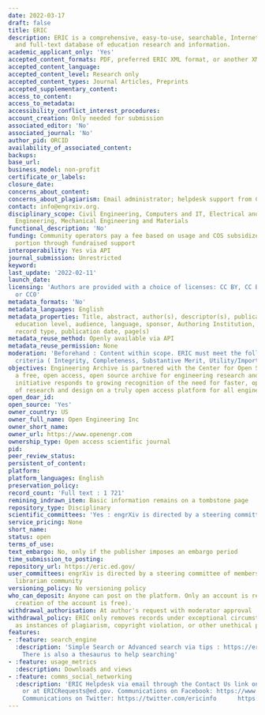 ```yaml
---
date: 2022-03-17
draft: false
title: ERIC
description: ERIC is a comprehensive, easy-to-use, searchable, Internet-based bibliographic
  and full-text database of education research and information.
academic_applicant_only: 'Yes'
accepted_content_formats: PDF, preferred ERIC XML format, or another XML format
accepted_content_language:
accepted_content_level: Research only
accepted_content_types: Journal Articles, Preprints
accepted_supplementary_content:
access_to_content:
access_to_metadata:
accessibility_conflict_interest_procedures:
account_creation: Only needed for submission
associated_editor: 'No'
associated_journal: 'No'
author_pid: ORCID
availability_of_associated_content:
backups:
base_url:
business_model: non-profit
certificate_or_labels:
closure_date:
concerns_about_content:
concerns_about_plagiarism: Email administrator; helpdesk support from COS
contact: info@engrxiv.org.
disciplinary_scope: Civil Engineering, Computers and IT, Electrical and Electronic
  Engineering, Mechanical Engineering and Materials
functional_description: 'No'
funding: Community operators pay a fee based on usage and COS subsidizes the other
  portion through fundraised support
interoperability: Yes via API
journal_submission: Unrestricted
keyword:
last_update: '2022-02-11'
launch_date:
licensing: 'Authors are provided with a choice of licenses: CC BY, CC BY-SA, CC BY-NC-SA,
  or CC0'
metadata_formats: 'No'
metadata_languages: English
metadata_properties: Title, abstract, author(s), descriptor(s), publication type,
  education level, audience, language, sponsor, Authoring Institution, ERIC number,
  record type, publication date, page(s)
metadata_reuse_method: Openly available via API
metadata_reuse_permission: None
moderation: 'Beforehand : Content within scope. ERIC must meet the following quality
  criteria ( Integrity, Completeness, Substantive Merit, Utility/Importance)'
objectives: Engineering Archive is partnered with the Center for Open Science to build
  a free, open access, open source archive for engineering research and design. The
  initiative responds to growing recognition of the need for faster, open sharing
  of research and design on a truly open access platform for all engineering disciplines.
open_doar_id:
open_source: 'Yes'
owner_country: US
owner_full_name: Open Engineering Inc
owner_short_name:
owner_url: https://www.openengr.com
ownership_type: Open access scientific journal
pid:
peer_review_status:
persistent_of_content:
platform:
platform_languages: English
preservation_policy:
record_count: 'Full text : 1 721'
remining_indrawn_item: Basic information remains on a tombstone page
repository_type: Disciplinary
scientific_committees: 'Yes : engrXiv is directed by a steering committee of engineers'
service_pricing: None
short_name:
status: open
terms_of_use:
text_embargo: No, only if the publisher imposes an embargo period
time_submission_to_posting:
repository_url: https://eric.ed.gov/
user_committees: engrXiv is directed by a steering committee of members of the engineering
  librarian community
versioning_policy: No versioning policy
who_can_deposit: Anyone can post on the platform. Only an account is required ( The
  creation of the account is free).
withdrawal_authorisation: At author's request with moderator approval
withdrawal_policy: ERIC only removes records under exceptional circumstances, such
  as instances of plagiarism, copyright violation, or other unethical practices
features:
- :feature: search_engine
  :description: 'Simple Search or Advanced search via tips : https://eric.ed.gov/?advanced.
    There is also a thesaurus to help searching'
- :feature: usage_metrics
  :description: Downloads and views
- :feature: comms_social_networking
  :description: 'ERIC Helpdesk via email through the Contact Us link on the ERIC website
    or at ERICRequests@ed.gov. Communications on Facebook: https://www.facebook.com/SearchEduResources
    Communications on Twitter: https://twitter.com/ericinfo      https://twitter.com/ERICinfo'
---
```



